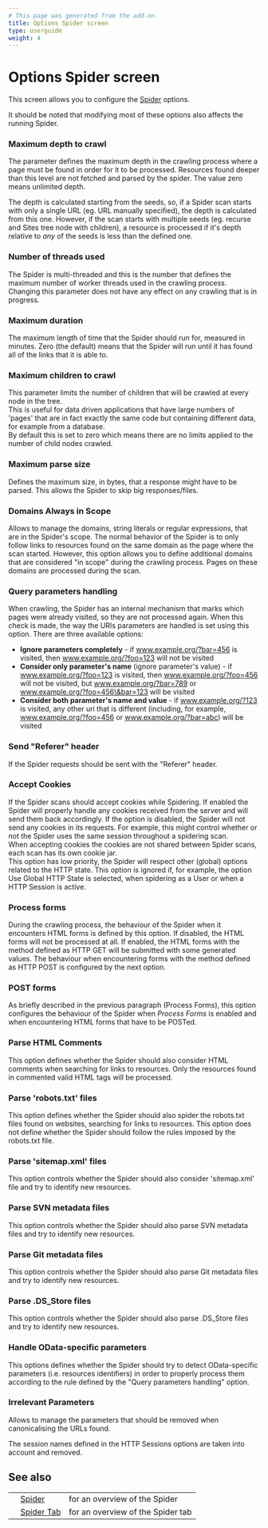 ```yaml
---
# This page was generated from the add-on.
title: Options Spider screen
type: userguide
weight: 4
---
```


# Options Spider screen


This screen allows you to configure the [Spider](/docs/desktop/addons/spider/) options.

It should be noted that modifying most of these options also affects
the running Spider.

### Maximum depth to crawl

The parameter defines the maximum depth in the crawling process where a page must be found in order for it to be processed. Resources found deeper than this level are not fetched and parsed by the spider. The value zero means unlimited depth.


The depth is calculated starting from the seeds, so, if a Spider scan
starts with only a single URL (eg. URL manually specified), the depth is
calculated from this one. However, if the scan starts with multiple
seeds (eg. recurse and Sites tree node with children), a resource is processed if it's depth
relative to *any* of the seeds is less than the defined one.

### Number of threads used

The Spider is multi-threaded and this is the number that defines the maximum number of worker threads used in the crawling process. Changing this parameter does not have any effect on any crawling that is in progress.

### Maximum duration

The maximum length of time that the Spider should run for, measured in minutes. Zero (the default) means that the Spider will run until it has found all of the links that it is able to.

### Maximum children to crawl

This parameter limits the number of children that will be crawled at every node in the tree.  
This is useful for data driven applications that have large numbers of 'pages' that are in fact exactly the same code but containing different data, for example from a database.  
By default this is set to zero which means there are no limits applied to the number of child nodes crawled.

### Maximum parse size

Defines the maximum size, in bytes, that a response might have to be parsed. This allows the Spider to skip big responses/files.

### Domains Always in Scope

Allows to manage the domains, string literals or regular expressions, that are in the Spider's scope. The normal behavior of the Spider is to only follow links to resources found on the same domain as the page where the scan started. However, this option allows you to define additional domains that are considered "in scope" during the crawling process. Pages on these domains are processed during the scan.

### Query parameters handling

When crawling, the Spider has an internal mechanism that marks which pages were already visited, so they are not processed again. When this check is made, the way the URIs parameters are handled is set using this option. There are three available options:

* **Ignore parameters completely** - if www.example.org/?bar=456 is visited, then www.example.org/?foo=123 will not be visited
* **Consider only parameter's name** (ignore parameter's value) - if www.example.org/?foo=123 is visited, then www.example.org/?foo=456 will not be visited, but www.example.org/?bar=789 or www.example.org/?foo=456\&bar=123 will be visited
* **Consider both parameter's name and value** - if www.example.org/?123 is visited, any other uri that is different (including, for example, www.example.org/?foo=456 or www.example.org/?bar=abc) will be visited

### Send "Referer" header

If the Spider requests should be sent with the "Referer" header.

### Accept Cookies

If the Spider scans should accept cookies while Spidering. If enabled the Spider will properly handle any cookies received from the server and will send them back accordingly. If the option is disabled, the Spider will not send any cookies in its requests. For example, this might control whether or not the Spider uses the same session throughout a spidering scan.   
When accepting cookies the cookies are not shared between Spider scans, each scan has its own cookie jar.   
This option has low priority, the Spider will respect other (global) options related to the HTTP state. This option is ignored if, for example, the option Use Global HTTP State is selected, when spidering as a User or when a HTTP Session is active.

### Process forms

During the crawling process, the behaviour of the Spider when it encounters HTML forms is defined by this option. If disabled, the HTML forms will not be processed at all. If enabled, the HTML forms with the method defined as HTTP GET will be submitted with some generated values. The behaviour when encountering forms with the method defined as HTTP POST is configured by the next option.

### POST forms

As briefly described in the previous paragraph (Process Forms), this option configures the behaviour of the Spider when *Process Forms* is enabled and when encountering HTML forms that have to be POSTed.

### Parse HTML Comments

This option defines whether the Spider should also consider HTML comments when searching for links to resources. Only the resources found in commented valid HTML tags will be processed.

### Parse 'robots.txt' files

This option defines whether the Spider should also spider the robots.txt files found on websites, searching for links to resources. This option does not define whether the Spider should follow the rules imposed by the robots.txt file.

### Parse 'sitemap.xml' files

This option controls whether the Spider should also consider 'sitemap.xml' file and try to identify new resources.

### Parse SVN metadata files

This option controls whether the Spider should also parse SVN metadata files and try to identify new resources.

### Parse Git metadata files

This option controls whether the Spider should also parse Git metadata files and try to identify new resources.

### Parse .DS_Store files

This option controls whether the Spider should also parse .DS_Store files and try to identify new resources.

### Handle OData-specific parameters

This options defines whether the Spider should try to detect OData-specific parameters (i.e. resources identifiers) in order to properly process them according to the rule defined by the "Query parameters handling" option.

### Irrelevant Parameters

Allows to manage the parameters that should be removed when canonicalising the URLs found.


The session names defined in the HTTP Sessions options are taken into account and removed.

## See also

|   |                                                |                                   |
|---|------------------------------------------------|-----------------------------------|
|   | [Spider](/docs/desktop/addons/spider/)         | for an overview of the Spider     |
|   | [Spider Tab](/docs/desktop/addons/spider/tab/) | for an overview of the Spider tab |
